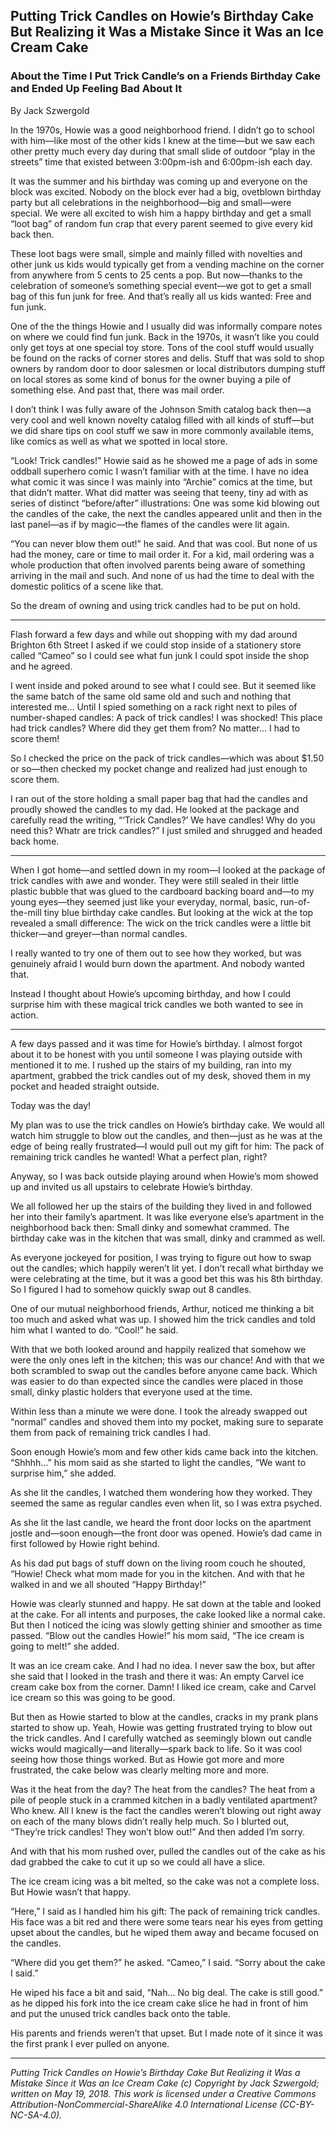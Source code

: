 ## Putting Trick Candles on Howie’s Birthday Cake But Realizing it Was a Mistake Since it Was an Ice Cream Cake
### About the Time I Put Trick Candle’s on a Friends Birthday Cake and Ended Up Feeling Bad About It

By Jack Szwergold

In the 1970s, Howie was a good neighborhood friend. I didn’t go to school with him—like most of the other kids I knew at the time—but we saw each other pretty much every day during that small slide of outdoor “play in the streets” time that existed between 3:00pm-ish and 6:00pm-ish each day.

It was the summer and his birthday was coming up and everyone on the block was excited. Nobody on the block ever had a big, ovetblown birthday party but all celebrations in the neighborhood—big and small—were special. We were all excited to wish him a happy birthday and get a small “loot bag” of random fun crap that every parent seemed to give every kid back then.

These loot bags were small, simple and mainly filled with novelties and other junk us kids would typically get from a vending machine on the corner from anywhere from 5 cents to 25 cents a pop. But now—thanks to the celebration of someone’s something special event—we got to get a small bag of this fun junk for free. And that’s really all us kids wanted: Free and fun junk.

One of the the things Howie and I usually did was informally compare notes on where we could find fun junk. Back in the 1970s, it wasn’t like you could only get toys at one special toy store. Tons of the cool stuff would usually be found on the racks of corner stores and delis. Stuff that was sold to shop owners by random door to door salesmen or local distributors dumping stuff on local stores as some kind of bonus for the owner buying a pile of something else. And past that, there was mail order.

I don’t think I was fully aware of the Johnson Smith catalog back then—a very cool and well known novelty catalog filled with all kinds of stuff—but we did share tips on cool stuff we saw in more commonly available items, like comics as well as what we spotted in local store.

“Look! Trick candles!” Howie said as he showed me a page of ads in some oddball superhero comic I wasn’t familiar with at the time. I have no idea what comic it was since I was mainly into “Archie” comics at the time, but that didn’t matter. What did matter was seeing that teeny, tiny ad with as series of distinct “before/after” illustrations: One was some kid blowing out the candles of the cake, the next the candles appeared unlit and then in the last panel—as if by magic—the flames of the candles were lit again.

“You can never blow them out!” he said. And that was cool. But none of us had the money, care or time to mail order it. For a kid, mail ordering was a whole production that often involved parents being aware of something arriving in the mail and such. And none of us had the time to deal with the domestic politics of a scene like that.

So the dream of owning and using trick candles had to be put on hold.

***

Flash forward a few days and while out shopping with my dad around Brighton 6th Street I asked if we could stop inside of a stationery store called “Cameo” so I could see what fun junk I could spot inside the shop and he agreed.

I went inside and poked around to see what I could see. But it seemed like the same batch of the same old same old and such and nothing that interested me… Until I spied something on a rack right next to piles of number-shaped candles: A pack of trick candles! I was shocked! This place had trick candles? Where did they get them from? No matter… I had to score them!

So I checked the price on the pack of trick candles—which was about $1.50 or so—then checked my pocket change and realized had just enough to score them.

I ran out of the store holding a small paper bag that had the candles and proudly showed the candles to my dad. He looked at the package and carefully read the writing, “‘Trick Candles?’ We have candles! Why do you need this? Whatr are trick candles?” I just smiled and shrugged and headed back home.

***

When I got home—and settled down in my room—I looked at the package of trick candles with awe and wonder. They were still sealed in their little plastic bubble that was glued to the cardboard backing board and—to my young eyes—they seemed just like your everyday, normal, basic, run-of-the-mill tiny blue birthday cake candles. But looking at the wick at the top revealed a small difference: The wick on the trick candles were a little bit thicker—and greyer—than normal candles.

I really wanted to try one of them out to see how they worked, but was genuinely afraid I would burn down the apartment. And nobody wanted that.

Instead I thought about Howie’s upcoming birthday, and how I could surprise him with these magical trick candles we both wanted to see in action.

***

A few days passed and it was time for Howie’s birthday. I almost forgot about it to be honest with you until someone I was playing outside with mentioned it to me. I rushed up the stairs of my building, ran into my apartment, grabbed the trick candles out of my desk, shoved them in my pocket and headed straight outside.

Today was the day!

My plan was to use the trick candles on Howie’s birthday cake. We would all watch him struggle to blow out the candles, and then—just as he was at the edge of being really frustrated—I would pull out my gift for him: The pack of remaining trick candles he wanted! What a perfect plan, right?

Anyway, so I was back outside playing around when Howie’s mom showed up and invited us all upstairs to celebrate Howie’s birthday.

We all followed her up the stairs of the building they lived in and followed her into their family’s apartment. It was like everyone else’s apartment in the neighborhood back then: Small dinky and somewhat crammed. The birthday cake was in the kitchen that was small, dinky and crammed as well.

As everyone jockeyed for position, I was trying to figure out how to swap out the candles; which happily weren’t lit yet. I don’t recall what birthday we were celebrating at the time, but it was a good bet this was his 8th birthday. So I figured I had to somehow quickly swap out 8 candles.

One of our mutual neighborhood friends, Arthur, noticed me thinking a bit too much and asked what was up. I showed him the trick candles and told him what I wanted to do. “Cool!” he said.

With that we both looked around and happily realized that somehow we were the only ones left in the kitchen; this was our chance! And with that we both scrambled to swap out the candles before anyone came back. Which was easier to do than expected since the candles were placed in those small, dinky plastic holders that everyone used at the time.

Within less than a minute we were done. I took the already swapped out “normal” candles and shoved them into my pocket, making sure to separate them from pack of remaining trick candles I had.

Soon enough Howie’s mom and few other kids came back into the kitchen. “Shhhh…” his mom said as she started to light the candles, “We want to surprise him,” she added.

As she lit the candles, I watched them wondering how they worked. They seemed the same as regular candles even when lit, so I was extra psyched.

As she lit the last candle, we heard the front door locks on the apartment jostle and—soon enough—the front door was opened. Howie’s dad came in first followed by Howie right behind.

As his dad put bags of stuff down on the living room couch he shouted, “Howie! Check what mom made for you in the kitchen. And with that he walked in and we all shouted “Happy Birthday!”

Howie was clearly stunned and happy. He sat down at the table and looked at the cake. For all intents and purposes, the cake looked like a normal cake. But then I noticed the icing was slowly getting shinier and smoother as time passed. “Blow out the candles Howie!” his mom said, “The ice cream is going to melt!” she added.

It was an ice cream cake. And I had no idea. I never saw the box, but after she said that I looked in the trash and there it was: An empty Carvel ice cream cake box from the corner. Damn! I liked ice cream, cake and Carvel ice cream so this was going to be good.

But then as Howie started to blow at the candles, cracks in my prank plans started to show up. Yeah, Howie was getting frustrated trying to blow out the trick candles. And I carefully watched as seemingly blown out candle wicks would magically—and literally—spark back to life. So it was cool seeing how those things worked. But as Howie got more and more frustrated, the cake below was clearly melting more and more.

Was it the heat from the day? The heat from the candles? The heat from a pile of people stuck in a crammed kitchen in a badly ventilated apartment? Who knew. All I knew is the fact the candles weren’t blowing out right away on each of the many blows didn’t really help much. So I blurted out, “They’re trick candles! They won’t blow out!” And then added I’m sorry.

And with that his mom rushed over, pulled the candles out of the cake as his dad grabbed the cake to cut it up so we could all have a slice.

The ice cream icing was a bit melted, so the cake was not a complete loss. But Howie wasn’t that happy.

“Here,” I said as I handled him his gift: The pack of remaining trick candles. His face was a bit red and there were some tears near his eyes from getting upset about the candles, but he wiped them away and became focused on the candles.

“Where did you get them?” he asked. “Cameo,” I said. “Sorry about the cake I said.”

He wiped his face a bit and said, “Nah… No big deal. The cake is still good.” as he dipped his fork into the ice cream cake slice he had in front of him and put the unused trick candles back onto the table.

His parents and friends weren’t that upset. But I made note of it since it was the first prank I ever pulled on anyone.

***

*Putting Trick Candles on Howie’s Birthday Cake But Realizing it Was a Mistake Since it Was an Ice Cream Cake (c) Copyright by Jack Szwergold; written on May 19, 2018. This work is licensed under a Creative Commons Attribution-NonCommercial-ShareAlike 4.0 International License (CC-BY-NC-SA-4.0).*